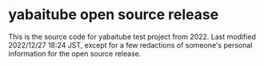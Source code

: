 # yabaitube open source release

This is the source code for yabaitube test project from 2022. Last modified 2022/12/27 18:24 JST, except for a few redactions of someone's personal information for the open source release.